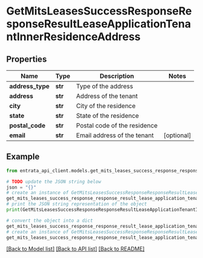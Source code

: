 # GetMitsLeasesSuccessResponseResponseResultLeaseApplicationTenantInnerResidenceAddress


## Properties

Name | Type | Description | Notes
------------ | ------------- | ------------- | -------------
**address_type** | **str** | Type of the address | 
**address** | **str** | Address of the tenant | 
**city** | **str** | City of the residence | 
**state** | **str** | State of the residence | 
**postal_code** | **str** | Postal code of the residence | 
**email** | **str** | Email address of the tenant | [optional] 

## Example

```python
from entrata_api_client.models.get_mits_leases_success_response_response_result_lease_application_tenant_inner_residence_address import GetMitsLeasesSuccessResponseResponseResultLeaseApplicationTenantInnerResidenceAddress

# TODO update the JSON string below
json = "{}"
# create an instance of GetMitsLeasesSuccessResponseResponseResultLeaseApplicationTenantInnerResidenceAddress from a JSON string
get_mits_leases_success_response_response_result_lease_application_tenant_inner_residence_address_instance = GetMitsLeasesSuccessResponseResponseResultLeaseApplicationTenantInnerResidenceAddress.from_json(json)
# print the JSON string representation of the object
print(GetMitsLeasesSuccessResponseResponseResultLeaseApplicationTenantInnerResidenceAddress.to_json())

# convert the object into a dict
get_mits_leases_success_response_response_result_lease_application_tenant_inner_residence_address_dict = get_mits_leases_success_response_response_result_lease_application_tenant_inner_residence_address_instance.to_dict()
# create an instance of GetMitsLeasesSuccessResponseResponseResultLeaseApplicationTenantInnerResidenceAddress from a dict
get_mits_leases_success_response_response_result_lease_application_tenant_inner_residence_address_from_dict = GetMitsLeasesSuccessResponseResponseResultLeaseApplicationTenantInnerResidenceAddress.from_dict(get_mits_leases_success_response_response_result_lease_application_tenant_inner_residence_address_dict)
```
[[Back to Model list]](../README.md#documentation-for-models) [[Back to API list]](../README.md#documentation-for-api-endpoints) [[Back to README]](../README.md)


